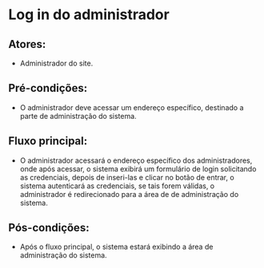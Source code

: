 # Log in do administrador

## Atores:
- Administrador do site.

## Pré-condições:
- O administrador deve acessar um endereço específico, destinado a parte de administração do sistema.

## Fluxo principal:
- O administrador acessará o endereço específico dos administradores, onde após acessar, o sistema exibirá um formulário de login solicitando as credenciais, depois de inseri-las e clicar no botão de entrar, o sistema autenticará as credenciais, se tais forem válidas, o administrador é redirecionado para a área de de administração do sistema.

## Pós-condições:
- Após o fluxo principal, o sistema estará exibindo a área de administração do sistema.






